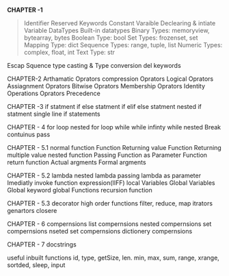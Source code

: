 **CHAPTER -1** 
>Identifier
>Reserved Keywords
>Constant
>Varaible
>Declearing & intiate Variable 
>DataTypes
    Built-in datatypes
       Binary Types: memoryview, bytearray, bytes
       Boolean Type: bool
       Set Types: frozenset, set
       Mapping Type: dict
       Sequence Types: range, tuple, list
       Numeric Types: complex, float, int
       Text Type: str
   
   Escap Squence
   type casting & Type conversion
   del keywords


CHAPTER-2
   Arthamatic Oprators
   compression Oprators
   Logical Oprators
   Assiagnment Oprators
   Bitwise Oprators
   Membership Oprators
   Identity Operations
   Oprators Precedence


CHAPTER -3 
   if statment
   if else statment
   if elif else statment
   nested if statment
   single line if statements

CHAPTER - 4
   for loop
   nested for loop
   while
   while infinty
   while nested
   Break
   contuinus
   pass

CHAPTER - 5.1
   normal function
   Function Returning value
   Function Returning multiple value
   nested function
   Passing Function as Parameter
   Function return function
   Actual argments
   Formal argments

CHAPTER - 5.2
   lambda
   nested lambda
   passing lambda as parameter 
   Imediatly invoke function expression(IIFF)
   local Variables
   Global Variables
   Global keyword
   global Functions
   recursion function


CHAPTER - 5.3
   decorator
   high order functions
      filter,
      reduce,
      map
   itrators
   genartors
   closere

CHAPTER - 6
   compernsions
     list compernsions
        nested compernsions
     set compernsions
       nseted set compernsions
     dictionery compernsions

CHAPTER - 7
    docstrings


useful inbuilt functions
id, type, getSize, len. min, max, sum, range, xrange, sortded, sleep, input



